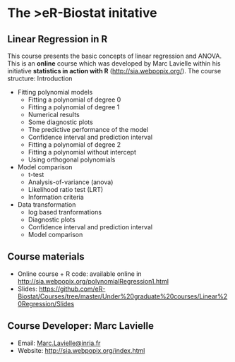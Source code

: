 # The >eR-Biostat initative
## Linear Regression in R

This course presents the basic concepts of linear regression and ANOVA. This is an **online** course which was developed by Marc Lavielle within his initiative **statistics in action with R** (http://sia.webpopix.org/). The course structure:
Introduction

* Fitting polynomial models
  +  Fitting a polynomial of degree 0
  +  Fitting a polynomial of degree 1
  +  Numerical results
  + Some diagnostic plots
  + The predictive performance of the model
  + Confidence interval and prediction interval
  + Fitting a polynomial of degree 2
  +  Fitting a polynomial without intercept
  +  Using orthogonal polynomials
* Model comparison
  + t-test
  + Analysis-of-variance (anova)
  + Likelihood ratio test (LRT)
  + Information criteria
* Data transformation
  + log based tranformations
  + Diagnostic plots
  + Confidence interval and prediction interval
  + Model comparison

## Course materials
* Online course + R code: available online in http://sia.webpopix.org/polynomialRegression1.html
* Slides: https://github.com/eR-Biostat/Courses/tree/master/Under%20graduate%20courses/Linear%20Regression/Slides 

## Course Developer: Marc Lavielle
 * Email: Marc.Lavielle@inria.fr
 * Website: http://sia.webpopix.org/index.html
